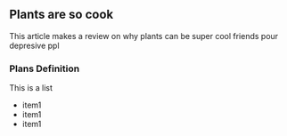 ## Plants are so cook

This article makes a review on why plants can be super cool friends pour depresive ppl 
### Plans  Definition

This is a list
- item1
- item1
- item1

